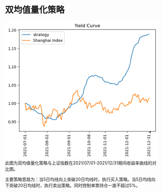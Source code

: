 # 双均值量化策略
![Alt text](image.png)
此图为双均值量化策略与上证指数在2021/07/01-2021/12/31期间收益率曲线的对比图。

主要策略思路为：当5日均线向上突破20日均线时，执行买入策略。当5日均线向下突破20日均线时，执行卖出策略。同时控制单票持仓一直不超过5%。